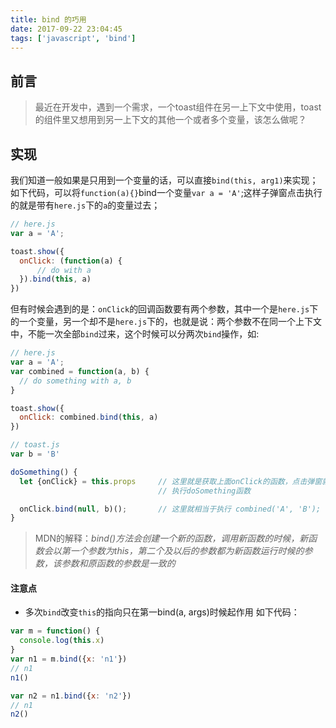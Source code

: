 ```yaml
---
title: bind 的巧用
date: 2017-09-22 23:04:45
tags: ['javascript', 'bind']
---
```

## 前言
> 最近在开发中，遇到一个需求，一个toast组件在另一上下文中使用，toast 的组件里又想用到另一上下文的其他一个或者多个变量，该怎么做呢？
<!--more-->

## 实现
我们知道一般如果是只用到一个变量的话，可以直接`bind(this, arg1)`来实现；如下代码，可以将`function(a){}`bind一个变量`var a = 'A'`;这样子弹窗点击执行的就是带有`here.js`下的`a`的变量过去；

``` javascript
// here.js
var a = 'A';

toast.show({
  onClick: (function(a) {
      // do with a
  }).bind(this, a)
})

```

但有时候会遇到的是：`onClick`的回调函数要有两个参数，其中一个是`here.js`下的一个变量，另一个却不是`here.js`下的，也就是说：两个参数不在同一个上下文中，不能一次全部`bind`过来，这个时候可以分两次`bind`操作，如:
``` javascript
// here.js
var a = 'A';
var combined = function(a, b) {
  // do something with a, b
}

toast.show({
  onClick: combined.bind(this, a)
})

// toast.js
var b = 'B'

doSomething() {
  let {onClick} = this.props     // 这里就是获取上面onClick的函数，点击弹窗就会
                                 // 执行doSomething函数

  onClick.bind(null, b)();       // 这里就相当于执行 combined('A', 'B');
}
```
>  MDN的解释：*bind()方法会创建一个新的函数，调用新函数的时候，新函数会以第一个参数为this，第二个及以后的参数都为新函数运行时候的参数，该参数和原函数的参数是一致的*

#### 注意点
+ 多次`bind`改变`this`的指向只在第一bind(a, args)时候起作用
如下代码：

``` javascript
var m = function() {
  console.log(this.x)
}
var n1 = m.bind({x: 'n1'})
// n1
n1()

var n2 = n1.bind({x: 'n2'})
// n1
n2()
```
